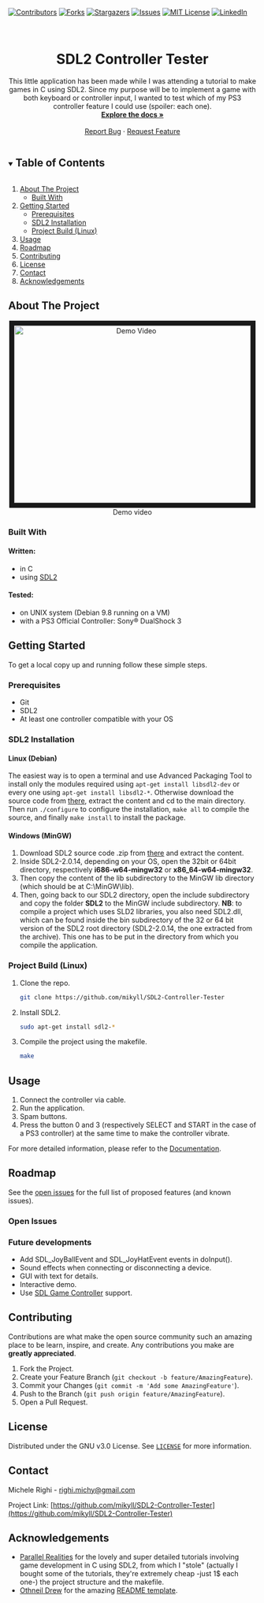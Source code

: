 <!--
*** Thanks for checking out the Best-README-Template. If you have a suggestion
*** that would make this better, please fork the repo and create a pull request
*** or simply open an issue with the tag "enhancement".
*** Thanks again! Now go create something AMAZING! :D
***
***
***
*** To avoid retyping too much info. Do a search and replace for the following:
*** github_username, repo_name, twitter_handle, email, project_title, project_description
-->



<!-- PROJECT SHIELDS -->
<!--
*** I'm using markdown "reference style" links for readability.
*** Reference links are enclosed in brackets [ ] instead of parentheses ( ).
*** See the bottom of this document for the declaration of the reference variables
*** for contributors-url, forks-url, etc. This is an optional, concise syntax you may use.
*** https://www.markdownguide.org/basic-syntax/#reference-style-links
-->

[![Contributors][contributors-shield]][contributors-url]
[![Forks][forks-shield]][forks-url]
[![Stargazers][stars-shield]][stars-url]
[![Issues][issues-shield]][issues-url]
[![MIT License][license-shield]][license-url]
[![LinkedIn][linkedin-shield]][linkedin-url]




<!-- PROJECT LOGO -->
<br />
<p align="center">
  <!--<a href="https://github.com/mikyll/SDL2-Controller-Tester">
    <img src="images/logo.png" alt="Logo" width="80" height="80">
  </a>-->

  <h1 align="center">SDL2 Controller Tester</h1>

  <p align="center">
This little application has been made while I was attending a tutorial to make games in C using SDL2. Since my purpose will be to implement a game with both keyboard or controller input, I wanted to test which of my PS3 controller feature I could use (spoiler: each one).</i>
<br />
	<a href="https://github.com/mikyll/SDL2-Controller-Tester/blob/main/Documentation.md"><strong>Explore the docs »</strong></a>
	<br />
	<br />
	<a href="https://github.com/mikyll/SDL2-Controller-Tester/issues">Report Bug</a>
	·
	<a href="https://github.com/mikyll/SDL2-Controller-Tester/issues">Request Feature</a>
  </p>
</p>



<!-- TABLE OF CONTENTS -->
<details open="open">
  <summary><h2 style="display: inline-block">Table of Contents</h2></summary>
  <ol>
    <li>
      <a href="#about-the-project">About The Project</a>
      <ul>
        <li><a href="#built-with">Built With</a></li>
      </ul>
    </li>
    <li>
      <a href="#getting-started">Getting Started</a>
      <ul>
        <li><a href="#prerequisites">Prerequisites</a></li>
        <li><a href="#sdl2-installation">SDL2 Installation</a></li>
        <li><a href="#project-build-linux">Project Build (Linux)</a></li>
      </ul>
    </li>
    <li><a href="#usage">Usage</a></li>
    <li><a href="#roadmap">Roadmap</a></li>
    <li><a href="#contributing">Contributing</a></li>
    <li><a href="#license">License</a></li>
    <li><a href="#contact">Contact</a></li>
    <li><a href="#acknowledgements">Acknowledgements</a></li>
  </ol>
</details>



<!-- ABOUT THE PROJECT -->
## About The Project

<p align="center">
	<a href="https://www.youtube.com/watch?v=phKoKU2lYFs" target="_blank"><img src="https://github.com/mikyll/SDL2-Controller-Tester/blob/main/gfx/Play Thumbnail.png" alt="Demo Video" width="480" height="360" border="10" /></a>
	<br/>
	Demo video
</p>

<!--https://user-images.githubusercontent.com/56556806/121173260-e33c7700-c858-11eb-94a0-2544a72af3d9.mp4-->


### Built With

#### Written:
* in C
* using [SDL2](https://www.libsdl.org/)
#### Tested:
* on UNIX system (Debian 9.8 running on a VM)
* with a PS3 Official Controller: Sony® DualShock 3



<!-- GETTING STARTED -->
## Getting Started

To get a local copy up and running follow these simple steps.

### Prerequisites

* Git
* SDL2
* At least one controller compatible with your OS

### SDL2 Installation
#### Linux (Debian)
The easiest way is to open a terminal and use Advanced Packaging Tool to install only the modules required using `apt-get install libsdl2-dev` or every one using `apt-get install libsdl2-*`.
Otherwise download the source code from [there](https://www.libsdl.org/release/SDL2-2.0.14.tar.gz), extract the content and cd to the main directory. Then run  `./configure` to configure the installation, `make all` to compile the source, and finally `make install` to install the package.

#### Windows (MinGW)
1. Download SDL2 source code .zip from [there](https://www.libsdl.org/release/SDL2-2.0.14.zip) and extract the content.
2. Inside SDL2-2.0.14, depending on your OS, open the 32bit or 64bit directory, respectively **i686-w64-mingw32** or **x86_64-w64-mingw32**.
3. Then copy the content of the lib subdirectory to the MinGW lib directory (which should be at C:\MinGW\lib).
4. Then, going back to our SDL2 directory, open the include subdirectory and copy the folder **SDL2** to the MinGW include subdirectory.
**NB**: to compile a project which uses SLD2 libraries, you also need SDL2.dll, which can be found inside the bin subdirectory of the 32 or 64 bit version of the SDL2 root directory (SDL2-2.0.14, the one extracted from the archive). This one has to be put in the directory from which you compile the application.


### Project Build (Linux)

1. Clone the repo.
   ```sh
   git clone https://github.com/mikyll/SDL2-Controller-Tester
   ```
2. Install SDL2.
   ```sh
   sudo apt-get install sdl2-*
   ```
3. Compile the project using the makefile.
   ```sh
   make
   ```



<!-- USAGE EXAMPLES -->
## Usage

1. Connect the controller via cable.
2. Run the application.
3. Spam buttons.
4. Press the button 0 and 3 (respectively SELECT and START in the case of a PS3 controller) at the same time to make the controller vibrate.

For more detailed information, please refer to the [Documentation](https://github.com/mikyll/SDL2-Controller-Tester/blob/main/Documentation/Prototype%20Documentation.md).



<!-- ROADMAP -->
## Roadmap

See the [open issues](https://github.com/mikyll/SDL2-Controller-Tester/issues) for the full list of proposed features (and known issues).

### Open Issues

### Future developments
* Add SDL_JoyBallEvent and SDL_JoyHatEvent events in doInput(). 
* Sound effects when connecting or disconnecting a device.
* GUI with text for details.
* Interactive demo.
* Use [SDL Game Controller](https://wiki.libsdl.org/CategoryGameController) support.


<!-- CONTRIBUTING -->
## Contributing

Contributions are what make the open source community such an amazing place to be learn, inspire, and create. Any contributions you make are **greatly appreciated**.

1. Fork the Project.
2. Create your Feature Branch (`git checkout -b feature/AmazingFeature`).
3. Commit your Changes (`git commit -m 'Add some AmazingFeature'`).
4. Push to the Branch (`git push origin feature/AmazingFeature`).
5. Open a Pull Request.



<!-- LICENSE -->
## License

Distributed under the GNU v3.0 License. See [`LICENSE`](https://github.com/mikyll/SDL2-Controller-Tester/blob/main/LICENSE) for more information.



<!-- CONTACT -->
## Contact

Michele Righi - <!-- [@twitter_handle](https://twitter.com/twitter_handle) - -->righi.michy@gmail.com

Project Link: [https://github.com/mikyll/SDL2-Controller-Tester](https://github.com/mikyll/SDL2-Controller-Tester)



<!-- ACKNOWLEDGEMENTS -->
## Acknowledgements

* [Parallel Realities](https://www.parallelrealities.co.uk) for the lovely and super detailed tutorials involving game development in C using SDL2, from which I "stole" (actually I bought some of the tutorials, they're extremely cheap -just 1$ each one-) the project structure and the makefile.
* [Othneil Drew](https://github.com/othneildrew) for the amazing [README template](https://github.com/othneildrew/Best-README-Template).


<!-- MARKDOWN LINKS & IMAGES -->
<!-- https://www.markdownguide.org/basic-syntax/#reference-style-links -->
[contributors-shield]: https://img.shields.io/github/contributors/mikyll/SDL2-Controller-Tester
[contributors-url]: https://github.com/mikyll/SDL2-Controller-Tester/graphs/contributors
[forks-shield]: https://img.shields.io/github/forks/mikyll/SDL2-Controller-Tester
[forks-url]: https://github.com/mikyll/SDL2-Controller-Tester/network/members
[stars-shield]: https://img.shields.io/github/stars/mikyll/SDL2-Controller-Tester
[stars-url]: https://github.com/mikyll/SDL2-Controller-Tester/stargazers
[issues-shield]: https://img.shields.io/github/issues/mikyll/SDL2-Controller-Tester
[issues-url]: https://github.com/mikyll/SDL2-Controller-Tester/issues
[license-shield]: https://img.shields.io/github/license/mikyll/SDL2-Controller-Tester
[license-url]: https://github.com/mikyll/SDL2-Controller-Tester/blob/master/LICENSE
[linkedin-shield]: https://img.shields.io/badge/-LinkedIn-black.svg?style=for-the-badge&logo=linkedin&colorB=555
[linkedin-url]: https://www.linkedin.com/in/michele-righi-095283195/?locale=en_US
